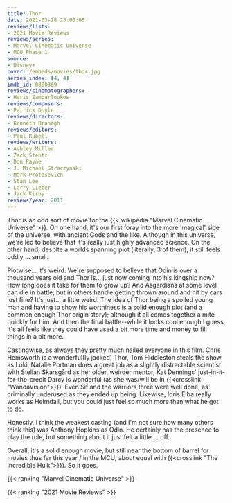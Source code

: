 ```yaml
---
title: Thor
date: 2021-03-28 23:00:05
reviews/lists:
- 2021 Movie Reviews
reviews/series:
- Marvel Cinematic Universe
- MCU Phase 1
source:
- Disney+
cover: /embeds/movies/thor.jpg
series_index: [4, 4]
imdb_id: 0800369
reviews/cinematographers:
- Haris Zambarloukos
reviews/composers:
- Patrick Doyle
reviews/directors:
- Kenneth Branagh
reviews/editors:
- Paul Rubell
reviews/writers:
- Ashley Miller
- Zack Stentz
- Don Payne
- J. Michael Straczynski
- Mark Protosevich
- Stan Lee
- Larry Lieber
- Jack Kirby
reviews/year: 2011
---
```

Thor is an odd sort of movie for the {{< wikipedia "Marvel Cinematic Universe" >}}. On one hand, it's our first foray into the more 'magical' side of the universe, with ancient Gods and the like. Although in this universe, we're led to believe that it's really just highly advanced science. On the other hand, despite a worlds spanning plot (literally, 3 of them), it still feels oddly ... small. 

Plotwise... it's weird. We're supposed to believe that Odin is over a thousand years old and Thor is... just now coming into his kingship now? How long does it take for them to grow up? And Asgardians at some level can die in battle, but in others handle getting thrown around and hit by cars just fine? It's just... a little weird. The idea of Thor being a spoiled young man and having to show his worthiness is a solid enough plot (and a common enough Thor origin story); although it all comes together a mite quickly for him. And then the final battle--while it looks cool enough I guess, it's all feels like they could have used a bit more time and money to fill things in a bit more. 

Castingwise, as always they pretty much nailed everyone in this film. Chris Hemsworth is a wonderful(ly jacked) Thor, Tom Hiddleston steals the show as Loki, Natalie Portman does a great job as a slightly distractable scientist with Stellan Skarsgård as her older, weirder mentor, Kat Dennings' just-in-it-for-the-credit Darcy is wonderful (as she was/will be in {{<crosslink "WandaVision">}}). Even Sif and the warriors three were well done, as criminally underused as they ended up being. Likewise, Idris Elba really works as Heimdall, but you could just feel so much more than what he got to do. 

Honestly, I think the weakest casting (and I'm not sure how many others think this) was Anthony Hopkins as Odin. He certainly has the presence to play the role, but something about it just felt a little ... off. 

Overall, it's a solid enough movie, but still near the bottom of barrel for movies thus far this year / in the MCU, about equal with {{<crosslink "The Incredible Hulk">}}). So it goes. 


{{< ranking "Marvel Cinematic Universe" >}}

{{< ranking "2021 Movie Reviews" >}}